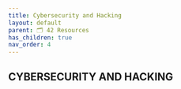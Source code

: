 ```yaml
---
title: Cybersecurity and Hacking
layout: default
parent: 🗂️ 42 Resources
has_children: true
nav_order: 4
---
```


## **CYBERSECURITY AND HACKING**